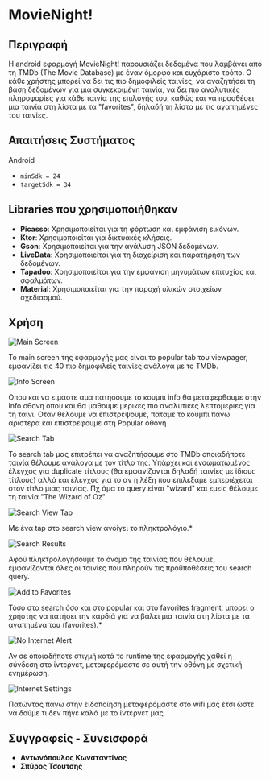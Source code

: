 # MovieNight!

## Περιγραφή
Η android εφαρμογή MovieNight! παρουσιάζει δεδομένα που λαμβάνει από τη TMDb (The Movie Database) με έναν όμορφο και ευχάριστο τρόπο. Ο κάθε χρήστης μπορεί να δει τις πιο δημοφιλείς ταινίες, να αναζητήσει τη βάση δεδομένων για μια συγκεκριμένη ταινία, να δει πιο αναλυτικές πληροφορίες για κάθε ταινία της επιλογής του, καθώς και να προσθέσει μια ταινία στη λίστα με τα "favorites", δηλαδή τη λίστα με τις αγαπημένες του ταινίες.

## Απαιτήσεις Συστήματος
Android
- `minSdk = 24`
- `targetSdk = 34`

## Libraries που χρησιμοποιήθηκαν
- **Picasso**: Χρησιμοποιείται για τη φόρτωση και εμφάνιση εικόνων.
- **Ktor**: Χρησιμοποιείται για δικτυακές κλήσεις.
- **Gson**: Χρησιμοποιείται για την ανάλυση JSON δεδομένων.
- **LiveData**: Χρησιμοποιείται για τη διαχείριση και παρατήρηση των δεδομένων.
- **Tapadoo**: Χρησιμοποιείται για την εμφάνιση μηνυμάτων επιτυχίας και σφαλμάτων.
- **Material**: Χρησιμοποιείται για την παροχή υλικών στοιχείων σχεδιασμού.

## Χρήση

![Main Screen](media/1.PNG)
<p>Το main screen της εφαρμογής μας είναι το popular tab του viewpager, εμφανίζει τις 40 πιο δημοφιλείς ταινίες ανάλογα με το TMDb.</p>

![Info Screen](media/1.1.PNG)
<p>Οπου και να ειμαστε αμα πατησουμε το κουμπι info θα μεταφερθουμε στην Info οθονη οπου και θα μαθουμε μερικες πιο αναλυτικες λεπτομεριες για τη ταινι.
Οταν θελουμε να επιστρεψουμε, παταμε το κουμπι πανω αριστερα και επιστρεφουμε στη Popular οθονη</p>

![Search Tab](media/2.PNG)
<p>Το search tab μας επιτρέπει να αναζητήσουμε στο TMDb οποιαδήποτε ταινία θέλουμε ανάλογα με τον τίτλο της. Υπάρχει και ενσωματωμένος έλεγχος για duplicate τίτλους (θα εμφανίζονται δηλαδή ταινίες με ίδιους τίτλους) αλλά και έλεγχος για το αν η λέξη που επιλέξαμε εμπεριέχεται στον τίτλο μιας ταινίας. Πχ άμα το query είναι "wizard" και εμείς θέλουμε τη ταινία "The Wizard of Oz".</p>

![Search View Tap](media/2.2.PNG)
<p>Με ένα tap στο search view ανοίγει το πληκτρολόγιο.*

![Search Results](media/2.3.PNG)
<p>Αφού πληκτρολογήσουμε το όνομα της ταινίας που θέλουμε, εμφανίζονται όλες οι ταινίες που πληρούν τις προϋποθέσεις του search query.</p>

![Add to Favorites](media/2.4.PNG)
<p>Τόσο στο search όσο και στο popular και στο favorites fragment, μπορεί ο χρήστης να πατήσει την καρδιά για να βάλει μια ταινία στη λίστα με τα αγαπημένα του (favorites).*

![No Internet Alert](media/alert.PNG)
<p>Αν σε οποιαδήποτε στιγμή κατά το runtime της εφαρμογής χαθεί η σύνδεση στο ίντερνετ, μεταφερόμαστε σε αυτή την οθόνη με σχετική ενημέρωση.</p>

![Internet Settings](media/alert2.PNG)
<p>Πατώντας πάνω στην ειδοποίηση μεταφερόμαστε στο wifi μας έτσι ώστε να δούμε τι δεν πήγε καλά με το ίντερνετ μας.</p>


## Συγγραφείς - Συνεισφορά
- **Αντωνόπουλος Κωνσταντίνος**
- **Σπύρος Τσουτσης**
